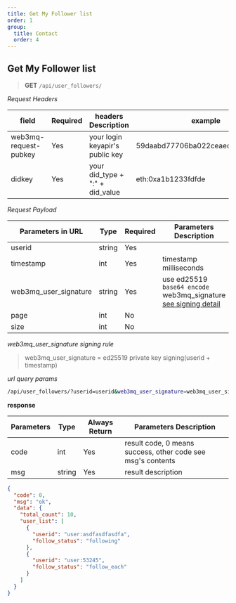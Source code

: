 ```yaml
---
title: Get My Follower list
order: 1
group:
  title: Contact
  order: 4
---
```


## Get My Follower list

> **GET** `/api/user_followers/`

_Request Headers_

| field                 | Required | headers Description             | example                          |
| --------------------- | -------- | ------------------------------- | -------------------------------- |
| web3mq-request-pubkey | Yes      | your login keyapir's public key | 59daabd77706ba022ceaed10e4275bd6 |
| didkey                | Yes      | your did_type + ":" + did_value | eth:0xa1b1233fdfde               |

_Request Payload_

| Parameters in URL     | Type   | Required | Parameters Description                               |
| --------------------- | ------ | -------- | ---------------------------------------------------- |
| userid                | string | Yes      |                                                      |
| timestamp             | int    | Yes      | timestamp milliseconds                               |
| web3mq_user_signature | string | Yes      |use ed25519 `base64 encode` web3mq_signature [see signing detail](/docs/Ethos-API/signature) |
| page                  | int    | No       |                                                      |
| size                  | int    | No       |                                                      |

_web3mq_user_signature signing rule_

> web3mq_user_signature = ed25519 private key signing(userid + timestamp)

_url query params_

```bash
/api/user_followers/?userid=userid&web3mq_user_signature=web3mq_user_signature&timestamp=timestamp&page=1&size=20
```

**response**

| Parameters | Type   | Always Return | Parameters Description                                      |
| ---------- | ------ | ------------- | ----------------------------------------------------------- |
| code       | int    | Yes           | result code, 0 means success, other code see msg's contents |
| msg        | string | Yes           | result description                                          |

```json
{
  "code": 0,
  "msg": "ok",
  "data": {
    "total_count": 10,
    "user_list": [
      {
        "userid": "user:asdfasdfasdfa",
        "follow_status": "following"
      },
      {
        "userid": "user:53245",
        "follow_status": "follow_each"
      }
    ]
  }
}
```
